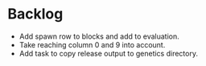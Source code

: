 Backlog
=======
* Add spawn row to blocks and add to evaluation.
* Take reaching column 0 and 9 into account.
* Add task to copy release output to genetics directory.